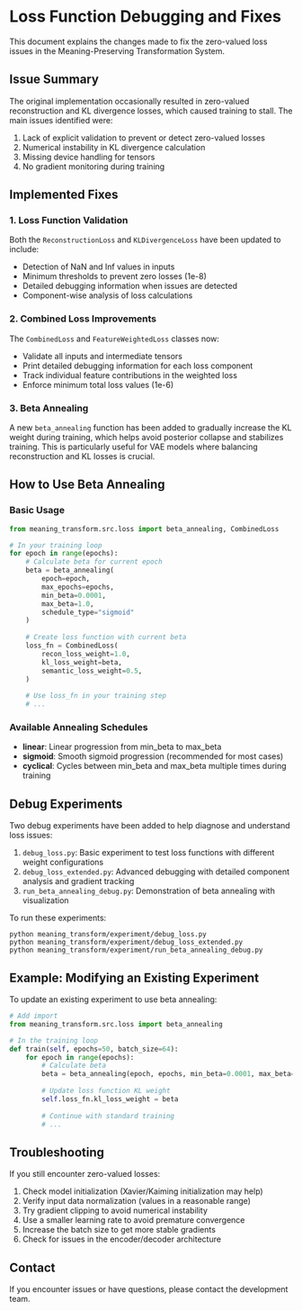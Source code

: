 # Loss Function Debugging and Fixes

This document explains the changes made to fix the zero-valued loss issues in the Meaning-Preserving Transformation System.

## Issue Summary

The original implementation occasionally resulted in zero-valued reconstruction and KL divergence losses, which caused training to stall. The main issues identified were:

1. Lack of explicit validation to prevent or detect zero-valued losses
2. Numerical instability in KL divergence calculation
3. Missing device handling for tensors
4. No gradient monitoring during training

## Implemented Fixes

### 1. Loss Function Validation

Both the `ReconstructionLoss` and `KLDivergenceLoss` have been updated to include:
- Detection of NaN and Inf values in inputs
- Minimum thresholds to prevent zero losses (1e-8)
- Detailed debugging information when issues are detected
- Component-wise analysis of loss calculations

### 2. Combined Loss Improvements

The `CombinedLoss` and `FeatureWeightedLoss` classes now:
- Validate all inputs and intermediate tensors
- Print detailed debugging information for each loss component
- Track individual feature contributions in the weighted loss
- Enforce minimum total loss values (1e-6)

### 3. Beta Annealing

A new `beta_annealing` function has been added to gradually increase the KL weight during training, which helps avoid posterior collapse and stabilizes training. This is particularly useful for VAE models where balancing reconstruction and KL losses is crucial.

## How to Use Beta Annealing

### Basic Usage

```python
from meaning_transform.src.loss import beta_annealing, CombinedLoss

# In your training loop
for epoch in range(epochs):
    # Calculate beta for current epoch
    beta = beta_annealing(
        epoch=epoch,
        max_epochs=epochs,
        min_beta=0.0001,
        max_beta=1.0,
        schedule_type="sigmoid"
    )
    
    # Create loss function with current beta
    loss_fn = CombinedLoss(
        recon_loss_weight=1.0,
        kl_loss_weight=beta,
        semantic_loss_weight=0.5,
    )
    
    # Use loss_fn in your training step
    # ...
```

### Available Annealing Schedules

- **linear**: Linear progression from min_beta to max_beta
- **sigmoid**: Smooth sigmoid progression (recommended for most cases)
- **cyclical**: Cycles between min_beta and max_beta multiple times during training

## Debug Experiments

Two debug experiments have been added to help diagnose and understand loss issues:

1. `debug_loss.py`: Basic experiment to test loss functions with different weight configurations
2. `debug_loss_extended.py`: Advanced debugging with detailed component analysis and gradient tracking
3. `run_beta_annealing_debug.py`: Demonstration of beta annealing with visualization

To run these experiments:

```
python meaning_transform/experiment/debug_loss.py
python meaning_transform/experiment/debug_loss_extended.py
python meaning_transform/experiment/run_beta_annealing_debug.py
```

## Example: Modifying an Existing Experiment

To update an existing experiment to use beta annealing:

```python
# Add import
from meaning_transform.src.loss import beta_annealing

# In the training loop
def train(self, epochs=50, batch_size=64):
    for epoch in range(epochs):
        # Calculate beta
        beta = beta_annealing(epoch, epochs, min_beta=0.0001, max_beta=1.0)
        
        # Update loss function KL weight
        self.loss_fn.kl_loss_weight = beta
        
        # Continue with standard training
        # ...
```

## Troubleshooting

If you still encounter zero-valued losses:

1. Check model initialization (Xavier/Kaiming initialization may help)
2. Verify input data normalization (values in a reasonable range)
3. Try gradient clipping to avoid numerical instability
4. Use a smaller learning rate to avoid premature convergence
5. Increase the batch size to get more stable gradients
6. Check for issues in the encoder/decoder architecture

## Contact

If you encounter issues or have questions, please contact the development team. 